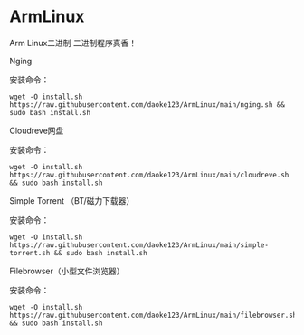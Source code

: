 # ArmLinux
Arm Linux二进制
二进制程序真香！

Nging

安装命令：
```
wget -O install.sh https://raw.githubusercontent.com/daoke123/ArmLinux/main/nging.sh && sudo bash install.sh
```
Cloudreve网盘

安装命令：
```
wget -O install.sh https://raw.githubusercontent.com/daoke123/ArmLinux/main/cloudreve.sh && sudo bash install.sh
````
Simple Torrent （BT/磁力下载器）

安装命令：
```
wget -O install.sh https://raw.githubusercontent.com/daoke123/ArmLinux/main/simple-torrent.sh && sudo bash install.sh
```
Filebrowser（小型文件浏览器）

安装命令：
```
wget -O install.sh https://raw.githubusercontent.com/daoke123/ArmLinux/main/filebrowser.sh && sudo bash install.sh
```
